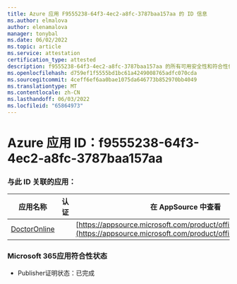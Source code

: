```yaml
---
title: Azure 应用 F9555238-64f3-4ec2-a8fc-3787baa157aa 的 ID 信息
ms.author: elmalova
author: elenamalova
manager: tonybal
ms.date: 06/02/2022
ms.topic: article
ms.service: attestation
certification_type: attested
description: f9555238-64f3-4ec2-a8fc-3787baa157aa 的所有可用安全性和符合性信息。
ms.openlocfilehash: d759ef1f5555bd1bc61a4249008765adfc070cda
ms.sourcegitcommit: 4ceff6ef6aa0bae1075da646773b852970bb4049
ms.translationtype: MT
ms.contentlocale: zh-CN
ms.lasthandoff: 06/03/2022
ms.locfileid: "65864973"
---
```

# <a name="azure-app-id-f9555238-64f3-4ec2-a8fc-3787baa157aa"></a>Azure 应用 ID：f9555238-64f3-4ec2-a8fc-3787baa157aa


### <a name="apps-associated-with-this-id"></a>与此 ID 关联的应用：
| **应用名称** | **认证** | **在 AppSource 中查看** |
|--------------|---------------|-----------------------|
| [DoctorOnline](../forward/WA200004082.md) |  | [https://appsource.microsoft.com/product/office/WA200004082](https://appsource.microsoft.com/product/office/WA200004082) |

### <a name="microsoft-365-app-compliance-status"></a>Microsoft 365应用符合性状态
- Publisher证明状态：已完成
